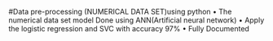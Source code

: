 #Data pre-processing (NUMERICAL DATA SET)using python 
•	The numerical data set model Done using ANN(Artificial neural network) 
•	Apply the logistic regression and SVC with accuracy 97%
•	Fully Documented 
